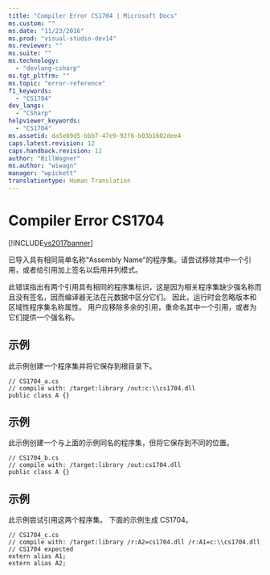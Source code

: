```yaml
---
title: "Compiler Error CS1704 | Microsoft Docs"
ms.custom: ""
ms.date: "11/23/2016"
ms.prod: "visual-studio-dev14"
ms.reviewer: ""
ms.suite: ""
ms.technology: 
  - "devlang-csharp"
ms.tgt_pltfrm: ""
ms.topic: "error-reference"
f1_keywords: 
  - "CS1704"
dev_langs: 
  - "CSharp"
helpviewer_keywords: 
  - "CS1704"
ms.assetid: da5e89d5-bbb7-47e9-92f6-b03b1602dee4
caps.latest.revision: 12
caps.handback.revision: 12
author: "BillWagner"
ms.author: "wiwagn"
manager: "wpickett"
translationtype: Human Translation
---
```

# Compiler Error CS1704
[!INCLUDE[vs2017banner](../../../csharp/includes/vs2017banner.md)]

已导入具有相同简单名称“Assembly Name”的程序集。请尝试移除其中一个引用，或者给引用加上签名以启用并列模式。  
  
 此错误指出有两个引用具有相同的程序集标识，这是因为相关程序集缺少强名称而且没有签名，因而编译器无法在元数据中区分它们。  因此，运行时会忽略版本和区域性程序集名称属性。  用户应移除多余的引用，重命名其中一个引用，或者为它们提供一个强名称。  
  
## 示例  
 此示例创建一个程序集并将它保存到根目录下。  
  
```  
// CS1704_a.cs  
// compile with: /target:library /out:c:\\cs1704.dll  
public class A {}  
```  
  
## 示例  
 此示例创建一个与上面的示例同名的程序集，但将它保存到不同的位置。  
  
```  
// CS1704_b.cs  
// compile with: /target:library /out:cs1704.dll  
public class A {}  
```  
  
## 示例  
 此示例尝试引用这两个程序集。  下面的示例生成 CS1704。  
  
```  
// CS1704_c.cs  
// compile with: /target:library /r:A2=cs1704.dll /r:A1=c:\\cs1704.dll  
// CS1704 expected  
extern alias A1;  
extern alias A2;  
```